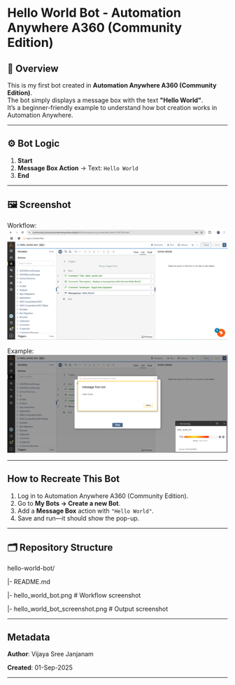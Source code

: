 # Hello World Bot - Automation Anywhere A360 (Community Edition)

## 📌 Overview
This is my first bot created in **Automation Anywhere A360 (Community Edition)**.  
The bot simply displays a message box with the text **"Hello World"**.  
It’s a beginner-friendly example to understand how bot creation works in Automation Anywhere.

---

## ⚙️ Bot Logic
1. **Start**  
2. **Message Box Action** → Text: `Hello World`  
3. **End**

---

## 🖼️ Screenshot

Workflow:
![Hello World Bot Workflow](hello_world_bot.png) 

Example:  
![Hello World Bot Output](hello_world_bot_screenshot.png)

---

## How to Recreate This Bot  
1. Log in to Automation Anywhere A360 (Community Edition).  
2. Go to **My Bots → Create a new Bot**.  
3. Add a **Message Box** action with `"Hello World"`.  
4. Save and run—it should show the pop-up.

---

## 🗂️ Repository Structure
hello-world-bot/

|- README.md

|- hello_world_bot.png # Workflow screenshot

|- hello_world_bot_screenshot.png # Output screenshot

---

## Metadata  
**Author**: Vijaya Sree Janjanam

**Created**: 01-Sep-2025

---
